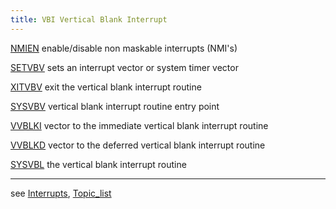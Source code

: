 ```yaml
---
title: VBI Vertical Blank Interrupt
---
```

[NMIEN](../NMIEN/index.md) enable/disable non maskable interrupts (NMI's)  
  
[SETVBV](../SETVBV/index.md) sets an interrupt vector or system timer vector  
  
[XITVBV](../XITVBV/index.md) exit the vertical blank interrupt routine  
  
[SYSVBV](../SYSVBV/index.md) vertical blank interrupt routine entry point  
  
[VVBLKI](../VVBLKI/index.md) vector to the immediate vertical blank interrupt routine  
  
[VVBLKD](../VVBLKD/index.md) vector to the deferred vertical blank interrupt routine  
  
[SYSVBL](../SYSVBL/index.md) the vertical blank interrupt routine  
  
  
---
see [Interrupts](../Interrupts/index.md), [Topic_list](../Topic_list/index.md)  
